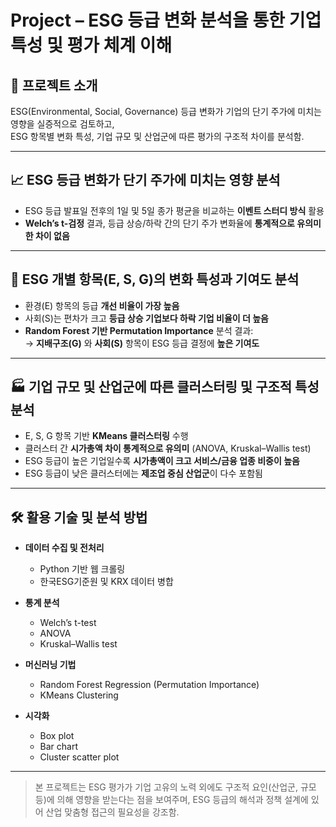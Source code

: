 # Project – ESG 등급 변화 분석을 통한 기업 특성 및 평가 체계 이해

## 📘 프로젝트 소개  
ESG(Environmental, Social, Governance) 등급 변화가 기업의 단기 주가에 미치는 영향을 실증적으로 검토하고,  
ESG 항목별 변화 특성, 기업 규모 및 산업군에 따른 평가의 구조적 차이를 분석함.

---

## 📈 ESG 등급 변화가 단기 주가에 미치는 영향 분석
- ESG 등급 발표일 전후의 1일 및 5일 종가 평균을 비교하는 **이벤트 스터디 방식** 활용  
- **Welch’s t-검정** 결과, 등급 상승/하락 간의 단기 주가 변화율에 **통계적으로 유의미한 차이 없음**

---

## 🧩 ESG 개별 항목(E, S, G)의 변화 특성과 기여도 분석
- 환경(E) 항목의 등급 **개선 비율이 가장 높음**
- 사회(S)는 편차가 크고 **등급 상승 기업보다 하락 기업 비율이 더 높음**
- **Random Forest 기반 Permutation Importance** 분석 결과:  
  → **지배구조(G)** 와 **사회(S)** 항목이 ESG 등급 결정에 **높은 기여도**

---

## 🏭 기업 규모 및 산업군에 따른 클러스터링 및 구조적 특성 분석
- E, S, G 항목 기반 **KMeans 클러스터링** 수행
- 클러스터 간 **시가총액 차이 통계적으로 유의미** (ANOVA, Kruskal–Wallis test)  
- ESG 등급이 높은 기업일수록 **시가총액이 크고 서비스/금융 업종 비중이 높음**
- ESG 등급이 낮은 클러스터에는 **제조업 중심 산업군**이 다수 포함됨

---

## 🛠️ 활용 기술 및 분석 방법

- **데이터 수집 및 전처리**  
  - Python 기반 웹 크롤링  
  - 한국ESG기준원 및 KRX 데이터 병합

- **통계 분석**  
  - Welch’s t-test  
  - ANOVA  
  - Kruskal–Wallis test

- **머신러닝 기법**  
  - Random Forest Regression (Permutation Importance)  
  - KMeans Clustering

- **시각화**  
  - Box plot  
  - Bar chart  
  - Cluster scatter plot

---

> 본 프로젝트는 ESG 평가가 기업 고유의 노력 외에도 구조적 요인(산업군, 규모 등)에 의해 영향을 받는다는 점을 보여주며, ESG 등급의 해석과 정책 설계에 있어 산업 맞춤형 접근의 필요성을 강조함.
